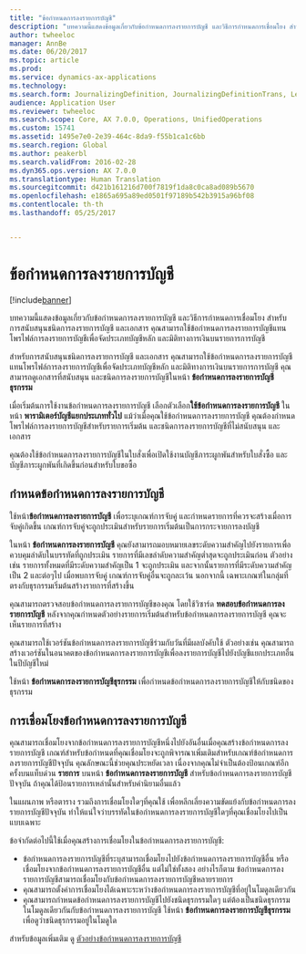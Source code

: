 ```yaml
---
title: "ข้อกำหนดการลงรายการบัญชี"
description: "บทความนี้แสดงข้อมูลเกี่ยวกับข้อกำหนดการลงรายการบัญชี และวิธีการกำหนดการเชื่อมโยง สำหรับการสนับสนุนชนิดการลงรายการบัญชี และเอกสาร คุณสามารถใช้ข้อกำหนดการลงรายการบัญชีแทนโพรไฟล์การลงรายการบัญชีเพื่อจัดประเภทบัญชีหลัก และมิติทางการเงินบนรายการการบัญชี"
author: twheeloc
manager: AnnBe
ms.date: 06/20/2017
ms.topic: article
ms.prod: 
ms.service: dynamics-ax-applications
ms.technology: 
ms.search.form: JournalizingDefinition, JournalizingDefinitionTrans, LedgerParameters
audience: Application User
ms.reviewer: twheeloc
ms.search.scope: Core, AX 7.0.0, Operations, UnifiedOperations
ms.custom: 15741
ms.assetid: 1495e7e0-2e39-464c-8da9-f55b1ca1c6bb
ms.search.region: Global
ms.author: peakerbl
ms.search.validFrom: 2016-02-28
ms.dyn365.ops.version: AX 7.0.0
ms.translationtype: Human Translation
ms.sourcegitcommit: d421b161216d700f7819f1da8c0ca8ad089b5670
ms.openlocfilehash: e1865a695a89ed0501f97189b542b3915a96bf08
ms.contentlocale: th-th
ms.lasthandoff: 05/25/2017


---
```


# <a name="posting-definitions"></a>ข้อกำหนดการลงรายการบัญชี

[!include[banner](../includes/banner.md)]


บทความนี้แสดงข้อมูลเกี่ยวกับข้อกำหนดการลงรายการบัญชี และวิธีการกำหนดการเชื่อมโยง สำหรับการสนับสนุนชนิดการลงรายการบัญชี และเอกสาร คุณสามารถใช้ข้อกำหนดการลงรายการบัญชีแทนโพรไฟล์การลงรายการบัญชีเพื่อจัดประเภทบัญชีหลัก และมิติทางการเงินบนรายการการบัญชี

สำหรับการสนับสนุนชนิดการลงรายการบัญชี และเอกสาร คุณสามารถใช้ข้อกำหนดการลงรายการบัญชีแทนโพรไฟล์การลงรายการบัญชีเพื่อจัดประเภทบัญชีหลัก และมิติทางการเงินบนรายการการบัญชี คุณสามารถดูเอกสารที่สนับสนุน และชนิดการลงรายการบัญชีในหน้า **ข้อกำหนดการลงรายการบัญชีธุรกรรม** 

เมื่อเริ่มต้นการใช้งานข้อกำหนดการลงรายการบัญชี เลือกตัวเลือก**ใช้ข้อกำหนดการลงรายการบัญชี** ในหน้า **พารามิเตอร์บัญชีแยกประเภททั่วไป** แม้ว่าเมื่อคุณใช้ข้อกำหนดการลงรายการบัญชี คุณต้องกำหนดโพรไฟล์การลงรายการบัญชีสำหรับรายการเริ่มต้น และชนิดการลงรายการบัญชีที่ไม่สนับสนุน และเอกสาร 

คุณต้องใช้ข้อกำหนดการลงรายการบัญชีในใบสั่งเพื่อเปิดใช้งานบัญชีภาระผูกพันสำหรับใบสั่งซื้อ และบัญชีภาระผูกพันที่เกิดขึ้นก่อนสำหรับใบขอซื้อ

## <a name="defining-posting-definitions"></a>กำหนดข้อกำหนดการลงรายการบัญชี
ใช้หน้า**ข้อกำหนดการลงรายการบัญชี** เพื่อระบุเกณฑ์การจับคู่ และกำหนดรายการที่ควรจะสร้างเมื่อการจับคู่เกิดขึ้น เกณฑ์การจับคู่จะถูกประเมินสำหรับรายการเริ่มต้นเป็นการกระจายการลงบัญชี 

ในหน้า **ข้อกำหนดการลงรายการบัญชี** คุณยังสามารถมอบหมายเลขระดับความสำคัญไปยังรายการเพื่อควบคุมลำดับในบรรทัดที่ถูกประเมิน รายการที่มีเลขลำดับความสำคัญต่ำสุดจะถูกประเมินก่อน ตัวอย่างเช่น รายการทั้งหมดที่มีระดับความสำคัญเป็น 1 จะถูกประเมิน และจากนั้นรายการที่มีระดับความสำคัญเป็น 2 และต่อๆไป เมื่อพบการจับคู่ เกณฑ์การจับคู่อื่นจะถูกละเว้น นอกจากนี้ เฉพาะเกณฑ์ในกลุ่มที่ตรงกับธุรกรรมเริ่มต้นสร้างรายการที่สร้างขึ้น 

คุณสามารถตรวจสอบข้อกำหนดการลงรายการบัญชีของคุณ โดยใช้วิซาร์ด **ทดสอบข้อกำหนดการลงรายการบัญชี** หลังจากคุณกำหนดตัวอย่างรายการเริ่มต้นสำหรับข้อกำหนดการลงรายการบัญชี คุณจะเห็นรายการที่สร้าง 

คุณสามารถใช้เวอร์ชันข้อกำหนดการลงรายการบัญชีร่วมกับวันที่มีผลบังคับใช้ ตัวอย่างเช่น คุณสามารถสร้างเวอร์ชันในอนาคตของข้อกำหนดการลงรายการบัญชีเพื่อลงรายการบัญชีไปยังบัญชีแยกประเภทอื่นในปีบัญชีใหม่ 

ใช้หน้า **ข้อกำหนดการลงรายการบัญชีธุรกรรม** เพื่อกำหนดข้อกำหนดการลงรายการบัญชีให้กับชนิดของธุรกรรม

## <a name="linking-posting-definitions"></a>การเชื่อมโยงข้อกำหนดการลงรายการบัญชี
คุณสามารถเชื่อมโยงจากข้อกำหนดการลงรายการบัญชีหนึ่งไปยังอันอื่นเมื่อคุณสร้างข้อกำหนดการลงรายการบัญชี เกณฑ์สำหรับข้อกำหนดที่คุณเชื่อมโยงจะถูกพิจารณาเพิ่มเติมสำหรับเกณฑ์ข้อกำหนดการลงรายการบัญชีปัจจุบัน คุณลักษณะนี้ช่วยคุณประหยัดเวลา เนื่องจากคุณไม่จำเป็นต้องป้อนเกณฑ์อีกครั้งบนแท็บด่วน **รายการ** บนหน้า **ข้อกำหนดการลงรายการบัญชี** สำหรับข้อกำหนดการลงรายการบัญชีปัจจุบัน ถ้าคุณได้ป้อนรายการเหล่านั้นสำหรับคำนิยามอื่นแล้ว 

ในแผนภาพ หรือตาราง รวมถึงการเชื่อมโยงใดๆที่คุณใช้ เพื่อหลีกเลี่ยงความขัดแย้งกับข้อกำหนดการลงรายการบัญชีปัจจุบัน ทำให้แน่ใจว่าบรรทัดในข้อกำหนดการลงรายการบัญชีใดๆที่คุณเชื่อมโยงไปเป็นแบบเฉพาะ 

ข้อจำกัดต่อไปนี้ใช้เมื่อคุณสร้างการเชื่อมโยงในข้อกำหนดการลงรายการบัญชี:

-   ข้อกำหนดการลงรายการบัญชีที่ระบุสามารถเชื่อมโยงไปยังข้อกำหนดการลงรายการบัญชีอื่น หรือเชื่อมโยงจากข้อกำหนดการลงรายการบัญชีอื่น แต่ไม่ใช่ทั้งสอง อย่างไรก็ตาม ข้อกำหนดการลงรายการบัญชีสามารถเชื่อมโยงกับข้อกำหนดการลงรายการบัญชีหลายรายการ
-   คุณสามารถตั้งค่าการเชื่อมโยงได้เฉพาะระหว่างข้อกำหนดการลงรายการบัญชีที่อยู่ในโมดูลเดียวกัน
-   คุณสามารถกำหนดข้อกำหนดการลงรายการบัญชีไปยังชนิดธุรกรรมใดๆ แต่ต้องเป็นชนิดธุรกรรมในโมดูลเดียวกันกับข้อกำหนดการลงรายการบัญชี ใช้หน้า **ข้อกำหนดการลงรายการบัญชีธุรกรรม** เพื่อดูว่าชนิดธุรกรรมอยู่ในโมดูใด


สำหรับข้อมูลเพิ่มเติม ดู [ตัวอย่างข้อกำหนดการลงรายการบัญชี](example-posting-definitions.md) 



